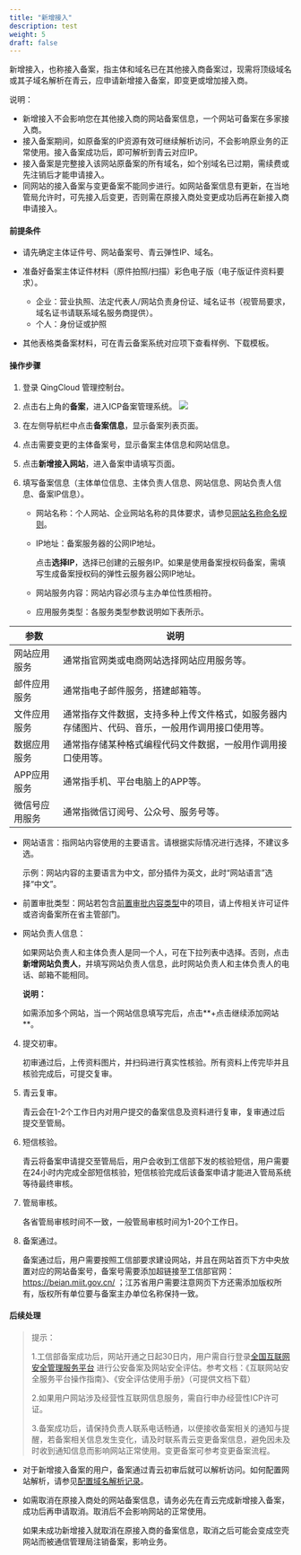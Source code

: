 ```yaml
---
title: "新增接入"
description: test
weight: 5
draft: false
---
```




新增接入，也称接入备案，指主体和域名已在其他接入商备案过，现需将顶级域名或其子域名解析在青云，应申请新增接入备案，即变更或增加接入商。

说明：

- 新增接入不会影响您在其他接入商的网站备案信息，一个网站可备案在多家接入商。
- 接入备案期间，如原备案的IP资源有效可继续解析访问，不会影响原业务的正常使用。接入备案成功后，即可解析到青云对应IP。
- 接入备案是完整接入该网站原备案的所有域名，如个别域名已过期，需续费或先注销后才能申请接入。
- 同网站的接入备案与变更备案不能同步进行。如网站备案信息有更新，在当地管局允许时，可先接入后变更，否则需在原接入商处变更成功后再在新接入商申请接入。

#### 前提条件

- 请先确定主体证件号、网站备案号、青云弹性IP、域名。

- 准备好备案主体证件材料（原件拍照/扫描）彩色电子版（电子版证件资料要求）。

  - 企业：营业执照、法定代表人/网站负责身份证、域名证书（视管局要求，域名证书请联系域名服务商提供）。
  - 个人：身份证或护照
  
- 其他表格类备案材料，可在青云备案系统对应项下查看样例、下载模板。


#### 操作步骤

1. 登录 QingCloud 管理控制台。

2. 点击右上角的**备案**，进入ICP备案管理系统。
   ![](C:\hugo\qingcloud-docs\content\services\_images\icp_management.png)

3. 在左侧导航栏中点击**备案信息**，显示备案列表页面。

4. 点击需要变更的主体备案号，显示备案主体信息和网站信息。

5. 点击**新增接入网站**，进入备案申请填写页面。

6. 填写备案信息（主体单位信息、主体负责人信息、网站信息、网站负责人信息、备案IP信息）。

   - 网站名称：个人网站、企业网站名称的具体要求，请参见[网站名称命名规则](../../intro/limit/)。

   - IP地址：备案服务器的公网IP地址。

     点击**选择IP**，选择已创建的云服务IP。如果是使用备案授权码备案，需填写生成备案授权码的弹性云服务器公网IP地址。

   - 网站服务内容：网站内容必须与主办单位性质相符。

   - 应用服务类型：各服务类型参数说明如下表所示。

| 参数           | 说明                                                 |
| -------------- | ------------------------------------------- |
| 网站应用服务   | 通常指官网类或电商网站选择网站应用服务等。        |
| 邮件应用服务   | 通常指电子邮件服务，搭建邮箱等。                    |
| 文件应用服务   | 通常指存文件数据，支持多种上传文件格式，如服务器内存储图片、代码、音乐，一般用作调用接口使用等。 |
| 数据应用服务   | 通常指存储某种格式编程代码文件数据，一般用作调用接口使用等。|
| APP应用服务    | 通常指手机、平台电脑上的APP等。             |
| 微信号应用服务 | 通常指微信订阅号、公众号、服务号等。          |

   - 网站语言：指网站内容使用的主要语言。请根据实际情况进行选择，不建议多选。

     示例：网站内容的主要语言为中文，部分插件为英文，此时“网站语言”选择“中文”。

- 前置审批类型：网站若包含[前置审批内容类型](../../prepare/pre_approval/)中的项目，请上传相关许可证件或咨询备案所在省主管部门。

- 网站负责人信息：

  如果网站负责人和主体负责人是同一个人，可在下拉列表中选择。否则，点击**新增网站负责人**，并填写网站负责人信息，此时网站负责人和主体负责人的电话、邮箱不能相同。

   **说明：**

   如需添加多个网站，当一个网站信息填写完后，点击**+点击继续添加网站**。

4. 提交初审。

   初审通过后，上传资料图片，并扫码进行真实性核验。所有资料上传完毕并且核验完成后，可提交复审。

5. 青云复审。

   青云会在1-2个工作日内对用户提交的备案信息及资料进行复审，复审通过后提交至管局。

6. 短信核验。

   青云将备案申请提交至管局后，用户会收到工信部下发的核验短信，用户需要在24小时内完成全部短信核验，短信核验完成后该备案申请才能进入管局系统等待最终审核。

7. 管局审核。

   各省管局审核时间不一致，一般管局审核时间为1-20个工作日。

8. 备案通过。

   备案通过后，用户需要按照工信部要求建设网站，并且在网站首页下方中央放置对应的网站备案号，备案号需要添加超链接至工信部官网：https://beian.miit.gov.cn/ ；江苏省用户需要注意网页下方还需添加版权所有，版权所有单位要与备案主办单位名称保持一致。

#### 后续处理




> 提示：
>
> 1.工信部备案成功后，网站开通之日起30日内，用户需自行登录[全国互联网安全管理服务平台](http://www.beian.gov.cn/portal/index.do) 进行公安备案及网站安全评估。参考文档：《互联网站安全服务平台操作指南》、《安全评估使用手册》（可提供文档下载）
>
> 2.如果用户网站涉及经营性互联网信息服务，需自行申办经营性ICP许可证。
>
> 3.备案成功后，请保持负责人联系电话畅通，以便接收备案相关的通知与提醒，若备案相关信息发生变化，请及时联系青云变更备案信息，避免因未及时收到通知信息而影响网站正常使用。变更备案可参考变更备案流程。

- 对于新增接入备案的用户，备案通过青云初审后就可以解析访问。如何配置网站解析，请参见[配置域名解析记录](/network/dns/quickstart/creatrecordset/)。

- 如需取消在原接入商处的网站备案信息，请务必先在青云完成新增接入备案，成功后再申请取消。取消后不会影响网站的正常使用。

  如果未成功新增接入就取消在原接入商的备案信息，取消之后可能会变成空壳网站而被通信管理局注销备案，影响业务。